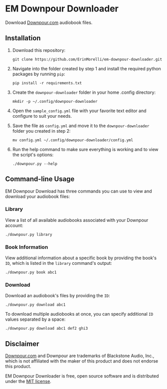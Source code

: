 # EM Downpour Downloader #

Download [Downpour.com](#disclaimer) audiobook files.

## Installation

1. Download this repository:

    ```
    git clone https://github.com/ErinMorelli/em-downpour-downloader.git
    ```

2. Navigate into the folder created by step 1 and install the required python packages by running `pip`:

    ```
    pip install -r requirements.txt
    ```

3. Create the `downpour-downloader` folder in your home .config directory: 

    ```
    mkdir -p ~/.config/downpour-downloader
    ```

4. Open the `sample_config.yml` file with your favorite text editor and configure to suit your needs.

5. Save the file as `config.yml` and move it to the `downpour-downloader` folder you created in step 2:
    
    ```
    mv config.yml ~/.config/downpour-downloader/config.yml
    ```

6. Run the help command to make sure everything is working and to view the script's options:

    ```
    ./downpour.py --help
    ```


## Command-line Usage

EM Downpour Download has three commands you can use to view and download your audiobook files:

### Library

View a list of all available audiobooks associated with your Downpour account:

```
./downpour.py library
```


### Book Information

View additional information about a specific book by providing the book's `ID`, which is listed in the `library` command's output:

```
./downpour.py book abc1
```


### Download

Download an audiobook's files by providing the `ID`:

```
./downpour.py download abc1
```

To download multiple audiobooks at once, you can specify additional `ID` values separated by a space:

```
./downpour.py download abc1 def2 ghi3
```


## Disclaimer

[Downpour.com](http://www.downpour.com/) and Downpour are trademarks of Blackstone Audio, Inc., which is not affiliated with the maker of this product and does not endorse this product.

EM Downpour Downloader is free, open source software and is distributed under the [MIT license](https://opensource.org/licenses/MIT).
